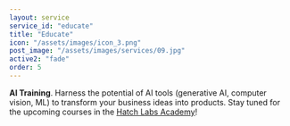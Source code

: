 ```yaml
---
layout: service
service_id: "educate"
title: "Educate"
icon: "/assets/images/icon_3.png"
post_image: "/assets/images/services/09.jpg"
active2: "fade"
order: 5
---
```


**AI Training**. Harness the potential of AI tools (generative AI, computer vision, ML) to transform your business ideas into products. Stay tuned for the upcoming courses in the <a href="/courses/">Hatch Labs Academy</a>!
